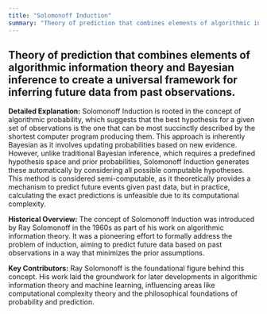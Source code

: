 ```yaml
---
title: "Solomonoff Induction"
summary: "Theory of prediction that combines elements of algorithmic information theory and Bayesian inference to create a universal framework for inferring future data from past observations."
---
```


## Theory of prediction that combines elements of algorithmic information theory and Bayesian inference to create a universal framework for inferring future data from past observations.

**Detailed Explanation:** Solomonoff Induction is rooted in the concept of algorithmic probability, which suggests that the best hypothesis for a given set of observations is the one that can be most succinctly described by the shortest computer program producing them. This approach is inherently Bayesian as it involves updating probabilities based on new evidence. However, unlike traditional Bayesian inference, which requires a predefined hypothesis space and prior probabilities, Solomonoff Induction generates these automatically by considering all possible computable hypotheses. This method is considered semi-computable, as it theoretically provides a mechanism to predict future events given past data, but in practice, calculating the exact predictions is unfeasible due to its computational complexity.

**Historical Overview:** The concept of Solomonoff Induction was introduced by Ray Solomonoff in the 1960s as part of his work on algorithmic information theory. It was a pioneering effort to formally address the problem of induction, aiming to predict future data based on past observations in a way that minimizes the prior assumptions.

**Key Contributors:** Ray Solomonoff is the foundational figure behind this concept. His work laid the groundwork for later developments in algorithmic information theory and machine learning, influencing areas like computational complexity theory and the philosophical foundations of probability and prediction.